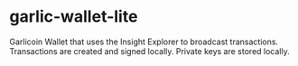 # garlic-wallet-lite
Garlicoin Wallet that uses the Insight Explorer to broadcast transactions. Transactions are created and signed locally. Private keys are stored locally.
